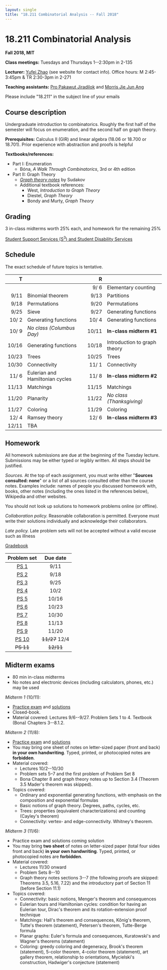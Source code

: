 ```yaml
---
layout: single
title: "18.211 Combinatorial Analysis -- Fall 2018"
---
```


18.211 Combinatorial Analysis
===============================================

**Fall 2018, MIT**

**Class meetings:** Tuesdays and Thursdays 1--2:30pm in 2-135

**Lecturer:** [Yufei Zhao](http://yufeizhao.com) (see website for contact info). Office hours: M 2:45-3:45pm & TR 2:30-3pm in 2-271

**Teaching assistants:** [Pro Pakawut Jiradilok](https://math.mit.edu/directory/profile.php?pid=2031) and [Morris Jie Jun Ang](https://math.mit.edu/directory/profile.php?pid=2025)

Please include "18.211" in the subject line of your emails

## Course description

Undergraduate introduction to combinatorics. Roughly the first half of the semester will focus on enumeration, and the second half on graph theory.

**Prerequisites:** Calculus II (GIR) and linear algebra (18.06 or 18.700 or 18.701). Prior experience with abstraction and proofs is helpful

**Textbooks/references:**
* Part I: Enumeration
  * Bóna, _A Walk Through Combinatorics_, 3rd or 4th edition
* Part II: Graph Theory
  * [_Graph theory notes_](graph_theory_notes.pdf) by Sudakov
  * Additional textbook references:
    * West, _Introduction to Graph Theory_
    * Diestel, _Graph Theory_
    * Bondy and Murty, _Graph Theory_


## Grading

3 in-class midterms worth 25% each, and homework for the remaining 25%

[Student Support Services (S<sup>3</sup>) and Student Disability Services](s3)

## Schedule

The exact schedule of future topics is tentative.

| T      |                          | R    |                           |
| --:|--|--:|--|
| | | 9/ 6  | Elementary counting
| 9/11   | Binomial theorem         | 9/13 | Partitions
|   9/18 | Permutations               | 9/20 | Permutations
|   9/25 | Sieve             | 9/27 | Generating functions
|  10/ 2 | Generating functions     | 10/ 4 | Generating functions
|  10/ 9 | _No class (Columbus Day)_ | 10/11 | **In-class midterm #1**
|  10/16 | Generating functions  | 10/18 | Introduction to graph theory
|  10/23 | Trees | 10/25 | Trees
|  10/30 | Connectivity          | 11/ 1 | Connectivity
|  11/ 6 | Eulerian and Hamiltonian cycles  | 11/ 8 | **In-class midterm #2**
|  11/13 | Matchings             | 11/15 | Matchings
|  11/20 | Planarity             | 11/22 | _No class (Thanksgiving)_
|  11/27 | Coloring              | 11/29 | Coloring
|  12/ 4 | Ramsey theory         | 12/ 6 | **In-class midterm #3**
|  12/11 | TBA

## Homework


All homework submissions are due at the beginning of the Tuesday lecture. Submissions may be either typed or legibly written. All steps should be justified.

_Sources._ At the top of each assignment, you must write either "**Sources consulted: none**" or a list of all sources consulted other than the course notes. Examples include: names of people you discussed homework with, books, other notes (including the ones listed in the references below), Wikipedia and other websites.

You should not look up solutions to homework problems online (or offline).

_Collaboration policy._ Reasonable collaboration is permitted. Everyone must write their solutions individually and acknowledge their collaborators.

_Late policy._ Late problem sets will not be accepted without a valid excuse such as illness


[Gradebook](http://stellar.mit.edu/S/course/18/fa18/18.211/)

| Problem set | Due date |
|:---------------:|:-----------:|
| [PS 1](ps1.pdf) | 9/11 |
| [PS 2](ps2.pdf) | 9/18 |
| [PS 3](ps3.pdf) | 9/25 |
| [PS 4](ps4.pdf) | 10/2 |
| [PS 5](ps5.pdf) | 10/16 |
| [PS 6](ps6.pdf) | 10/23 |
| [PS 7](ps7.pdf) | 10/30 |
| [PS 8](ps8.pdf) | 11/13 |
| [PS 9](ps9.pdf) | 11/20 |
| [PS 10](ps10.pdf) | ~~11/27~~ 12/4 |
| ~~PS 11~~ | ~~12/11~~ |

## Midterm exams

* 80 min in-class midterms
* No notes and electronic devices (including calculators, phones, etc.) may be used

*Midterm 1* (10/11):

* [Practice exam](exam1practice.pdf) and [solutions](exam1practice_sol.pdf)
* Closed-book.
* Material covered: Lectures 9/6--9/27. Problem Sets 1 to 4. Textbook (Bona) Chapters 3--8.1.2.

*Midterm 2* (11/8):

* [Practice exam](exam2practice.pdf) and [solutions](exam2practice_sol.pdf)
* You may bring one sheet of notes on letter-sized paper (front and back) **in your own handwriting**. Typed, printed, or photocopied notes are **forbidden**.
* Material covered:
  * Lectures 10/2--10/30
  * Problem sets 5–7 and the first problem of Problem Set 8
  * Bona Chapter 8 and graph theory notes up to Section 3.4 (Theorem 3.5 Mader's theorem was skipped).
* Topics covered:
  * Ordinary and exponential generating functions, with emphasis on the composition and exponential formulas
  * Basic notions of graph theory. Degrees, paths, cycles, etc.
  * Trees: properties (equivalent characterizations) and counting (Cayley's theorem)
  * Connectivity: vertex- and edge-connectivity. Whitney's theorem.

*Midterm 3* (11/6):
* Practice exam and solutions coming solution
* You may bring **two sheet** of notes on letter-sized paper (total four sides front and back) **in your own handwriting**. Typed, printed, or photocopied notes are **forbidden**.
* Material covered:
  * Lectures 11/30 onward
  * Problem Sets 8--10
  * Graph theory notes sections 3--7 (the following proofs are skipped: Theorems 3.5, 5.16, 7.22) and the introductory part of Section 11 (before Section 11.1)
* Topics covered:
  * Connectivity: basic notions, Menger's theorem and consequences
  * Eulerian tours and Hamiltonian cycles: condition for having an Eulerian tour, Dirac's theorem and its rotation-extension proof technique
  * Matchings: Hall's theorem and consequences, Kőnig's theorem, Tutte's theorem (statement), Petersen's theorem, Tutte-Berge formula
  * Planar graphs: Euler's formula and consequences, Kuratowski's and Wagner's theorems (statement)
  * Coloring: greedy coloring and degeneracy, Brook's theorem (statement), 5-color theorem, 4-color theorem (statement), art gallery theorem, relationship to orientations, Mycielski's construction, Hadwiger's conjecture (statement)

